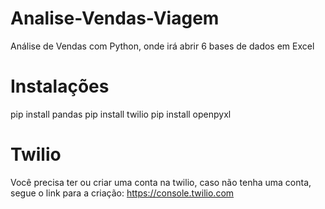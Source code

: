 # Analise-Vendas-Viagem
Análise de Vendas com Python, onde irá abrir 6 bases de dados em Excel 
# Instalações
pip install pandas
pip install twilio
pip install openpyxl
# Twilio
Você precisa ter ou criar uma conta na twilio, caso não tenha uma conta, segue o link para a criação: https://console.twilio.com
